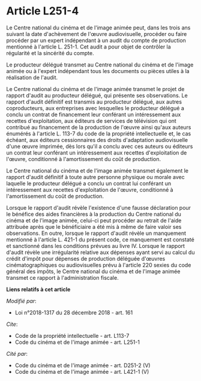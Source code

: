 # Article L251-4

Le Centre national du cinéma et de l'image animée peut, dans les trois ans suivant la date d'achèvement de l'œuvre
audiovisuelle, procéder ou faire procéder par un expert indépendant à un audit du compte de production mentionné à l'article
L. 251-1. Cet audit a pour objet de contrôler la régularité et la sincérité du compte.

Le producteur délégué transmet au Centre national du cinéma et de l'image animée ou à l'expert indépendant tous les documents
ou pièces utiles à la réalisation de l'audit.

Le Centre national du cinéma et de l'image animée transmet le projet de rapport d'audit au producteur délégué, qui présente
ses observations. Le rapport d'audit définitif est transmis au producteur délégué, aux autres coproducteurs, aux entreprises
avec lesquelles le producteur délégué a conclu un contrat de financement leur conférant un intéressement aux recettes
d'exploitation, aux éditeurs de services de télévision qui ont contribué au financement de la production de l'œuvre ainsi
qu'aux auteurs énumérés à l'article L. 113-7 du code de la propriété intellectuelle et, le cas échéant, aux éditeurs
cessionnaires des droits d'adaptation audiovisuelle d'une œuvre imprimée, dès lors qu'il a conclu avec ces auteurs ou
éditeurs un contrat leur conférant un intéressement aux recettes d'exploitation de l'œuvre, conditionné à l'amortissement du
coût de production.

Le Centre national du cinéma et de l'image animée transmet également le rapport d'audit définitif à toute autre personne
physique ou morale avec laquelle le producteur délégué a conclu un contrat lui conférant un intéressement aux recettes
d'exploitation de l'œuvre, conditionné à l'amortissement du coût de production.

Lorsque le rapport d'audit révèle l'existence d'une fausse déclaration pour le bénéfice des aides financières à la production
du Centre national du cinéma et de l'image animée, celui-ci peut procéder au retrait de l'aide attribuée après que le
bénéficiaire a été mis à même de faire valoir ses observations. En outre, lorsque le rapport d'audit révèle un manquement
mentionné à l'article L. 421-1 du présent code, ce manquement est constaté et sanctionné dans les conditions prévues au livre
IV. Lorsque le rapport d'audit révèle une irrégularité relative aux dépenses ayant servi au calcul du crédit d'impôt pour
dépenses de production déléguée d'œuvres cinématographiques ou audiovisuelles prévu à l'article 220 sexies du code général
des impôts, le Centre national du cinéma et de l'image animée transmet ce rapport à l'administration fiscale.

**Liens relatifs à cet article**

_Modifié par_:

  - Loi n°2018-1317 du 28 décembre 2018 - art. 161

_Cite_:

  - Code de la propriété intellectuelle - art. L113-7
  - Code du cinéma et de l'image animée - art. L251-1

_Cité par_:

  - Code du cinéma et de l'image animée - art. D251-2 (V)
  - Code du cinéma et de l'image animée - art. L421-1 (V)
